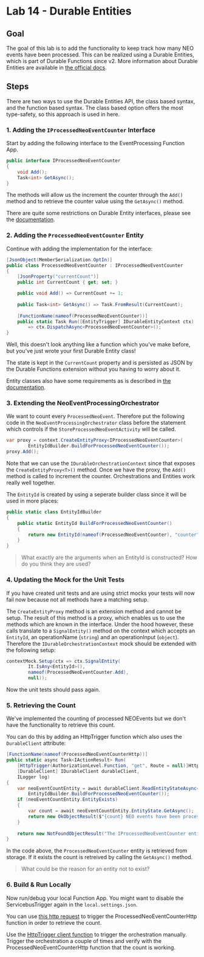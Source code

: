 # Lab 14 - Durable Entities

## Goal

The goal of this lab is to add the functionality to keep track how many NEO events have been processed. 
This can be realized using a Durable Entities, which is part of Durable Functions since v2.
More information about Durable Entities are available in [the official docs](https://docs.microsoft.com/en-us/azure/azure-functions/durable/durable-functions-dotnet-entities).

## Steps

There are two ways to use the Durable Entities API, the class based syntax, and the function based syntax. The class based option offers the most type-safety, so this approach is used in here.

### 1. Adding the `IProcessedNeoEventCounter` Interface

Start by adding the following interface to the EventProcessing Function App.

```csharp
public interface IProcessedNeoEventCounter
{
    void Add();
    Task<int> GetAsync();
}
```

The methods will allow us the increment the counter through the `Add()` method and to retrieve the counter value using the `GetAsync()` method.

There are quite some restrictions on Durable Entity interfaces, please see the [documentation](https://docs.microsoft.com/en-us/azure/azure-functions/durable/durable-functions-dotnet-entities#restrictions-on-entity-interfaces).

### 2. Adding the `ProcessedNeoEventCounter` Entity

Continue with adding the implementation for the interface:

```csharp
[JsonObject(MemberSerialization.OptIn)]
public class ProcessedNeoEventCounter : IProcessedNeoEventCounter
{
    [JsonProperty("currentCount")]
    public int CurrentCount { get; set; }

    public void Add() => CurrentCount += 1;
    
    public Task<int> GetAsync() => Task.FromResult(CurrentCount);
    
    [FunctionName(nameof(ProcessedNeoEventCounter))]
    public static Task Run([EntityTrigger] IDurableEntityContext ctx)
        => ctx.DispatchAsync<ProcessedNeoEventCounter>();
}
```

Well, this doesn't look anything like a function which you've make before, but you've just wrote your first Durable Entity class!

The state is kept in the `CurrentCount` property and is persisted as JSON by the Durable Functions extension without you having to worry about it. 

Entity classes also have some requirements as is described in [the documentation](https://docs.microsoft.com/en-us/azure/azure-functions/durable/durable-functions-dotnet-entities#class-requirements).

### 3. Extending the NeoEventProcessingOrchestrator

We want to count every `ProcessedNeoEvent`. Therefore put the following code in the `NeoEventProcessingOrchestrator` class before the statement which controls if the `StoreProcessedNeoEventActivity` will be called.

```csharp
var proxy = context.CreateEntityProxy<IProcessedNeoEventCounter>(
        EntityIdBuilder.BuildForProcessedNeoEventCounter());
proxy.Add();
```

Note that we can use the `IDurableOrchestrationContext` since that exposes the `CreateEntityProxy<T>()` method. Once we have the proxy, the `Add()` method is called to increment the counter. Orchestrations and Entities work really well together.

The `EntityId` is created by using a seperate builder class since it will be used in more places:

```csharp
public static class EntityIdBuilder
{
    public static EntityId BuildForProcessedNeoEventCounter()
    {
        return new EntityId(nameof(ProcessedNeoEventCounter), "counter");
    }
}
```

> What exactly are the arguments when an EntityId is constructed? How do you think they are used?

### 4. Updating the Mock for the Unit Tests

If you have created unit tests and are using strict mocks your tests will now fail now because not all methods have a matching setup.

The `CreateEntityProxy` method is an extension method and cannot be setup. The result of this method is a proxy, which enables us to use the methods which are known in the interface. Under the hood however, these calls translate to a `SignalEntity()` method on the context which accepts an `EntityId`, an operationName (`string`) and an operationInput (`object`). Therefore the `IDurableOrchestrationContext` mock should be extended with the following setup:

```csharp
contextMock.Setup(ctx => ctx.SignalEntity(
        It.IsAny<EntityId>(), 
        nameof(ProcessedNeoEventCounter.Add),
        null));
```

Now the unit tests should pass again.

### 5. Retrieving the Count

We've implemented the counting of processed NEOEvents but we don't have the functionality to retrieve this count.

You can do this by adding an HttpTrigger function which also uses the `DurableClient` attribute:

```csharp
[FunctionName(nameof(ProcessedNeoEventCounterHttp))]
public static async Task<IActionResult> Run(
    [HttpTrigger(AuthorizationLevel.Function, "get", Route = null)]HttpRequest req,
    [DurableClient] IDurableClient durableClient,
    ILogger log)
{
    var neoEventCountEntity = await durableClient.ReadEntityStateAsync<ProcessedNeoEventCounter>(
        EntityIdBuilder.BuildForProcessedNeoEventCounter());
    if (neoEventCountEntity.EntityExists)
    {
        var count = await neoEventCountEntity.EntityState.GetAsync();
        return new OkObjectResult($"{count} NEO events have been processed.");
    }
    
    return new NotFoundObjectResult("The IProcessedNeoEventCounter entity was not found.");
}
```

In the code above, the `ProcessedNeoEventCounter` entity is retrieved from storage. If it exists the count is retreived by calling the `GetAsync()` method.

> What could be the reason for an entity not to exist?

### 6. Build & Run Locally

Now run/debug your local Function App. You might want to disable the ServicebusTrigger again in the `local.settings.json`. 

You can use [this http request](../http/processed_neo_events_counter.http) to trigger the ProcessedNeoEventCounterHttp function in order to retrieve the count.

Use the [HttpTrigger client function](../http/start_orchestration.http) to trigger the orchestration manually. Trigger the orchestration a couple of times and verify with the ProcessedNeoEventCounterHttp function that the count is working.